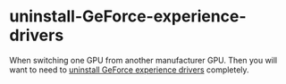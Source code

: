 # uninstall-GeForce-experience-drivers
When switching one GPU from another manufacturer GPU. Then you will want to need to <a href="https://techrusty.com/uninstall-geforce-experience-drivers/">uninstall GeForce experience drivers</a> completely.
